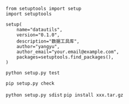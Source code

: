 

```
from setuptools import setup
import setuptools

setup(
    name="datautils",
    version="0.1.0",
    description="数据工具库",
    author="yangyu",
    author_email="your.email@example.com",
    packages=setuptools.find_packages(),
)

```

`python setup.py test`

`pip setup.py check`

`python setup.py sdist`
`pip install xxx.tar.gz`